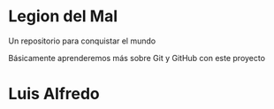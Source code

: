 # Legion del Mal
Un repositorio para conquistar el mundo

Básicamente aprenderemos más sobre Git y GitHub con este proyecto



# Luis Alfredo